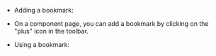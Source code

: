 * Adding a bookmark:
 * On a component page, you can add a bookmark by clicking on the "plus" icon in the toolbar.

* Using a bookmark: